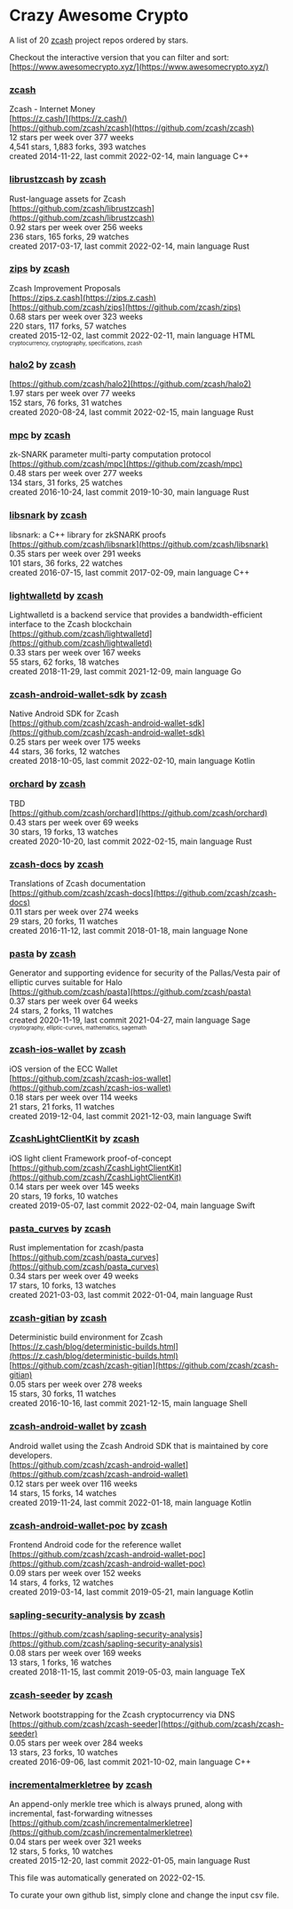 # Crazy Awesome Crypto
A list of 20 [zcash](https://github.com/zcash) project repos ordered by stars.  

Checkout the interactive version that you can filter and sort: 
[https://www.awesomecrypto.xyz/](https://www.awesomecrypto.xyz/)  


### [zcash](https://github.com/zcash/zcash)  
Zcash - Internet Money  
[https://z.cash/](https://z.cash/)  
[https://github.com/zcash/zcash](https://github.com/zcash/zcash)  
12 stars per week over 377 weeks  
4,541 stars, 1,883 forks, 393 watches  
created 2014-11-22, last commit 2022-02-14, main language C++  


### [librustzcash](https://github.com/zcash/librustzcash) by [zcash](https://github.com/zcash)  
Rust-language assets for Zcash  
[https://github.com/zcash/librustzcash](https://github.com/zcash/librustzcash)  
0.92 stars per week over 256 weeks  
236 stars, 165 forks, 29 watches  
created 2017-03-17, last commit 2022-02-14, main language Rust  


### [zips](https://github.com/zcash/zips) by [zcash](https://github.com/zcash)  
Zcash Improvement Proposals  
[https://zips.z.cash](https://zips.z.cash)  
[https://github.com/zcash/zips](https://github.com/zcash/zips)  
0.68 stars per week over 323 weeks  
220 stars, 117 forks, 57 watches  
created 2015-12-02, last commit 2022-02-11, main language HTML  
<sub><sup>cryptocurrency, cryptography, specifications, zcash</sup></sub>


### [halo2](https://github.com/zcash/halo2) by [zcash](https://github.com/zcash)  
  
[https://github.com/zcash/halo2](https://github.com/zcash/halo2)  
1.97 stars per week over 77 weeks  
152 stars, 76 forks, 31 watches  
created 2020-08-24, last commit 2022-02-15, main language Rust  


### [mpc](https://github.com/zcash/mpc) by [zcash](https://github.com/zcash)  
zk-SNARK parameter multi-party computation protocol  
[https://github.com/zcash/mpc](https://github.com/zcash/mpc)  
0.48 stars per week over 277 weeks  
134 stars, 31 forks, 25 watches  
created 2016-10-24, last commit 2019-10-30, main language Rust  


### [libsnark](https://github.com/zcash/libsnark) by [zcash](https://github.com/zcash)  
libsnark: a C++ library for zkSNARK proofs  
[https://github.com/zcash/libsnark](https://github.com/zcash/libsnark)  
0.35 stars per week over 291 weeks  
101 stars, 36 forks, 22 watches  
created 2016-07-15, last commit 2017-02-09, main language C++  


### [lightwalletd](https://github.com/zcash/lightwalletd) by [zcash](https://github.com/zcash)  
Lightwalletd is a backend service that provides a bandwidth-efficient interface to the Zcash blockchain  
[https://github.com/zcash/lightwalletd](https://github.com/zcash/lightwalletd)  
0.33 stars per week over 167 weeks  
55 stars, 62 forks, 18 watches  
created 2018-11-29, last commit 2021-12-09, main language Go  


### [zcash-android-wallet-sdk](https://github.com/zcash/zcash-android-wallet-sdk) by [zcash](https://github.com/zcash)  
Native Android SDK for Zcash  
[https://github.com/zcash/zcash-android-wallet-sdk](https://github.com/zcash/zcash-android-wallet-sdk)  
0.25 stars per week over 175 weeks  
44 stars, 36 forks, 12 watches  
created 2018-10-05, last commit 2022-02-10, main language Kotlin  


### [orchard](https://github.com/zcash/orchard) by [zcash](https://github.com/zcash)  
TBD  
[https://github.com/zcash/orchard](https://github.com/zcash/orchard)  
0.43 stars per week over 69 weeks  
30 stars, 19 forks, 13 watches  
created 2020-10-20, last commit 2022-02-15, main language Rust  


### [zcash-docs](https://github.com/zcash/zcash-docs) by [zcash](https://github.com/zcash)  
Translations of Zcash documentation  
[https://github.com/zcash/zcash-docs](https://github.com/zcash/zcash-docs)  
0.11 stars per week over 274 weeks  
29 stars, 20 forks, 11 watches  
created 2016-11-12, last commit 2018-01-18, main language None  


### [pasta](https://github.com/zcash/pasta) by [zcash](https://github.com/zcash)  
Generator and supporting evidence for security of the Pallas/Vesta pair of elliptic curves suitable for Halo  
[https://github.com/zcash/pasta](https://github.com/zcash/pasta)  
0.37 stars per week over 64 weeks  
24 stars, 2 forks, 11 watches  
created 2020-11-19, last commit 2021-04-27, main language Sage  
<sub><sup>cryptography, elliptic-curves, mathematics, sagemath</sup></sub>


### [zcash-ios-wallet](https://github.com/zcash/zcash-ios-wallet) by [zcash](https://github.com/zcash)  
iOS version of the ECC Wallet  
[https://github.com/zcash/zcash-ios-wallet](https://github.com/zcash/zcash-ios-wallet)  
0.18 stars per week over 114 weeks  
21 stars, 21 forks, 11 watches  
created 2019-12-04, last commit 2021-12-03, main language Swift  


### [ZcashLightClientKit](https://github.com/zcash/ZcashLightClientKit) by [zcash](https://github.com/zcash)  
iOS light client Framework proof-of-concept  
[https://github.com/zcash/ZcashLightClientKit](https://github.com/zcash/ZcashLightClientKit)  
0.14 stars per week over 145 weeks  
20 stars, 19 forks, 10 watches  
created 2019-05-07, last commit 2022-02-04, main language Swift  


### [pasta_curves](https://github.com/zcash/pasta_curves) by [zcash](https://github.com/zcash)  
Rust implementation for zcash/pasta  
[https://github.com/zcash/pasta_curves](https://github.com/zcash/pasta_curves)  
0.34 stars per week over 49 weeks  
17 stars, 10 forks, 13 watches  
created 2021-03-03, last commit 2022-01-04, main language Rust  


### [zcash-gitian](https://github.com/zcash/zcash-gitian) by [zcash](https://github.com/zcash)  
Deterministic build environment for Zcash  
[https://z.cash/blog/deterministic-builds.html](https://z.cash/blog/deterministic-builds.html)  
[https://github.com/zcash/zcash-gitian](https://github.com/zcash/zcash-gitian)  
0.05 stars per week over 278 weeks  
15 stars, 30 forks, 11 watches  
created 2016-10-16, last commit 2021-12-15, main language Shell  


### [zcash-android-wallet](https://github.com/zcash/zcash-android-wallet) by [zcash](https://github.com/zcash)  
Android wallet using the Zcash Android SDK that is maintained by core developers.  
[https://github.com/zcash/zcash-android-wallet](https://github.com/zcash/zcash-android-wallet)  
0.12 stars per week over 116 weeks  
14 stars, 15 forks, 14 watches  
created 2019-11-24, last commit 2022-01-18, main language Kotlin  


### [zcash-android-wallet-poc](https://github.com/zcash/zcash-android-wallet-poc) by [zcash](https://github.com/zcash)  
Frontend Android code for the reference wallet  
[https://github.com/zcash/zcash-android-wallet-poc](https://github.com/zcash/zcash-android-wallet-poc)  
0.09 stars per week over 152 weeks  
14 stars, 4 forks, 12 watches  
created 2019-03-14, last commit 2019-05-21, main language Kotlin  


### [sapling-security-analysis](https://github.com/zcash/sapling-security-analysis) by [zcash](https://github.com/zcash)  
  
[https://github.com/zcash/sapling-security-analysis](https://github.com/zcash/sapling-security-analysis)  
0.08 stars per week over 169 weeks  
13 stars, 1 forks, 16 watches  
created 2018-11-15, last commit 2019-05-03, main language TeX  


### [zcash-seeder](https://github.com/zcash/zcash-seeder) by [zcash](https://github.com/zcash)  
Network bootstrapping for the Zcash cryptocurrency via DNS  
[https://github.com/zcash/zcash-seeder](https://github.com/zcash/zcash-seeder)  
0.05 stars per week over 284 weeks  
13 stars, 23 forks, 10 watches  
created 2016-09-06, last commit 2021-10-02, main language C++  


### [incrementalmerkletree](https://github.com/zcash/incrementalmerkletree) by [zcash](https://github.com/zcash)  
An append-only merkle tree which is always pruned, along with incremental, fast-forwarding witnesses  
[https://github.com/zcash/incrementalmerkletree](https://github.com/zcash/incrementalmerkletree)  
0.04 stars per week over 321 weeks  
12 stars, 5 forks, 10 watches  
created 2015-12-20, last commit 2022-01-05, main language Rust  


This file was automatically generated on 2022-02-15.  

To curate your own github list, simply clone and change the input csv file.  